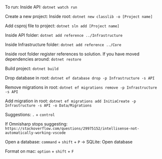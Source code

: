 To run: Inside API:  `dotnet watch run`

Create a new project: Inside root: `dotnet new classlib -o [Project name]`

Add csproj file to project: `dotnet sln add [Project name]`

Inside API folder: `dotnet add reference ../Infrastructure`

Inside Infrastructure folder: `dotnet add reference ../Core`

Inside root folder register references to solution. If you have moved dependencies around: `dotnet restore`

Build project: `dotnet build`

Drop database in root: `dotnet ef database drop -p Infrastructure -s API`

Remove migrations in root: `dotnet ef migrations remove -p Infrastructure -s API`

Add migration in root: `dotnet ef migrations add InitiaCreate -p Infrastructure -s API -o Data/Migrations`

Suggestions: `.` + `control`

If Omnisharp stops suggesting: `https://stackoverflow.com/questions/29975152/intellisense-not-automatically-working-vscode`

Open a database: `command` + `shift` + `P` -> SQLite: Open database

Format on mac: `option` + `shift` + `F`